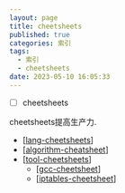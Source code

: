```yaml
---
layout: page
title: cheetsheets
published: true
categories: 索引
tags: 
  - 索引
  - cheetsheets
date: 2023-05-10 16:05:33
---
```


- [ ] cheetsheets

cheetsheets提高生产力.

- [[lang-cheetsheets]]
- [[algorithm-cheatsheet]]
- [[tool-cheetsheets]]
  - [[gcc-cheetsheet]]
  - [[iptables-cheetsheet]]

[//begin]: # "Autogenerated link references for markdown compatibility"
[lang-cheetsheets]: lang-cheetsheets.md "lang-cheetsheets"
[algorithm-cheatsheet]: algorithm-cheatsheet.md "algorithm-cheatsheet"
[tool-cheetsheets]: tool-cheetsheets.md "tool-cheetsheets"
[gcc-cheetsheet]: gcc-cheetsheet.md "gcc-cheetsheet"
[iptables-cheetsheet]: iptables-cheetsheet.md "iptables-cheetsheet"
[//end]: # "Autogenerated link references"